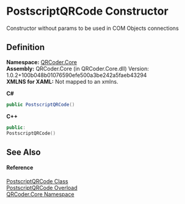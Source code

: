# PostscriptQRCode Constructor


Constructor without params to be used in COM Objects connections



## Definition
**Namespace:** <a href="N_QRCoder_Core.md">QRCoder.Core</a>  
**Assembly:** QRCoder.Core (in QRCoder.Core.dll) Version: 1.0.2+100b048b01076590efe500a3be242a5faeb43294  
**XMLNS for XAML:** Not mapped to an xmlns.

**C#**
``` C#
public PostscriptQRCode()
```
**C++**
``` C++
public:
PostscriptQRCode()
```



## See Also


#### Reference
<a href="T_QRCoder_Core_PostscriptQRCode.md">PostscriptQRCode Class</a>  
<a href="Overload_QRCoder_Core_PostscriptQRCode__ctor.md">PostscriptQRCode Overload</a>  
<a href="N_QRCoder_Core.md">QRCoder.Core Namespace</a>  
